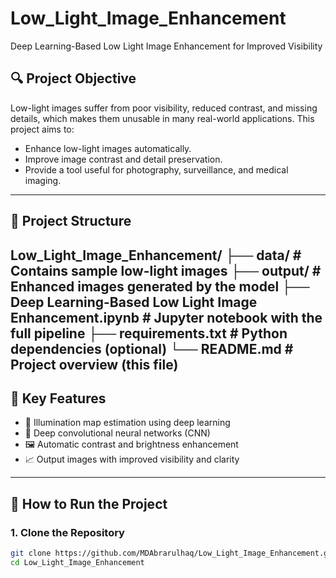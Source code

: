# Low_Light_Image_Enhancement
Deep Learning-Based Low Light Image Enhancement for Improved Visibility

## 🔍 Project Objective

Low-light images suffer from poor visibility, reduced contrast, and missing details, which makes them unusable in many real-world applications. This project aims to:

- Enhance low-light images automatically.
- Improve image contrast and detail preservation.
- Provide a tool useful for photography, surveillance, and medical imaging.

---

## 📁 Project Structure

Low_Light_Image_Enhancement/
├── data/ # Contains sample low-light images
├── output/ # Enhanced images generated by the model
├── Deep Learning-Based Low Light Image Enhancement.ipynb # Jupyter notebook with the full pipeline
├── requirements.txt # Python dependencies (optional)
└── README.md # Project overview (this file)
---

## 📌 Key Features

- 🔦 Illumination map estimation using deep learning
- 🧠 Deep convolutional neural networks (CNN)
- 🖼️ Automatic contrast and brightness enhancement
- 📈 Output images with improved visibility and clarity

---

## 🚀 How to Run the Project

### 1. Clone the Repository

```bash
git clone https://github.com/MDAbrarulhaq/Low_Light_Image_Enhancement.git
cd Low_Light_Image_Enhancement
